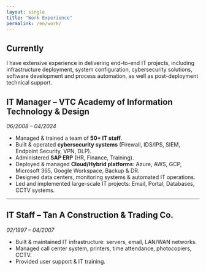 ```yaml
---
layout: single
title: "Work Experience"
permalink: /en/work/
---
```


## Currently
I have extensive experience in delivering end-to-end IT projects, including infrastructure deployment, system configuration, cybersecurity solutions, software development and process automation, as well as post-deployment technical support.

## IT Manager – VTC Academy of Information Technology & Design  
*06/2008 – 04/2024*

- Managed & trained a team of **50+ IT staff**.  
- Built & operated **cybersecurity systems** (Firewall, IDS/IPS, SIEM, Endpoint Security, VPN, DLP).  
- Administered **SAP ERP** (HR, Finance, Training).  
- Deployed & managed **Cloud/Hybrid platforms**: Azure, AWS, GCP, Microsoft 365, Google Workspace, Backup & DR.  
- Designed data centers, monitoring systems & automated IT operations.  
- Led and implemented large-scale IT projects: Email, Portal, Databases, CCTV systems.  

---

## IT Staff – Tan A Construction & Trading Co.  
*02/1997 – 04/2007*

- Built & maintained IT infrastructure: servers, email, LAN/WAN networks.  
- Managed call center system, printers, time attendance, photocopiers, CCTV.  
- Provided user support & IT training.  
